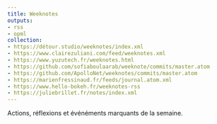 ```yaml
---
title: Weeknotes
outputs:
- rss
- opml
collection:
- https://détour.studio/weeknotes/index.xml
- https://www.clairezuliani.com/feed/weeknotes.xml
- https://www.yuzutech.fr/weeknotes.html
- https://github.com/sofiaboulaarab/weeknote/commits/master.atom
- https://github.com/ApolloNet/weeknotes/commits/master.atom
- https://marienfressinaud.fr/feeds/journal.atom.xml
- https://www.hello-bokeh.fr/weeknotes-rss
- https://juliebrillet.fr/notes/index.xml
---
```


Actions, réflexions et événéments marquants de la semaine.
